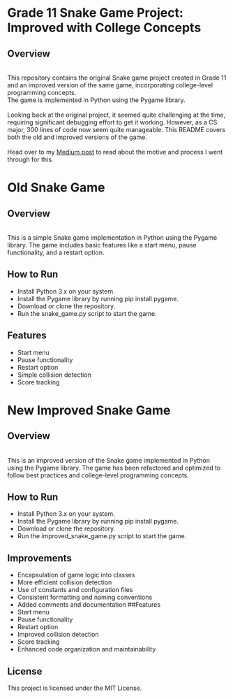 # Grade 11 Snake Game Project: Improved with College Concepts
## Overview
<br />This repository contains the original Snake game project created in Grade 11 and an improved version of the same game, incorporating college-level programming concepts. 
<br />The game is implemented in Python using the Pygame library.
<br />
<br />Looking back at the original project, it seemed quite challenging at the time, requiring significant debugging effort to get it working. However, as a CS major, 300 lines of code now seem quite manageable. This README covers both the old and improved versions of the game.
<br />
<br />Head over to my [Medium post](https://medium.com/@r2d2jedi44/how-i-improved-my-high-school-snake-game-with-college-level-programming-b152d4403381) to read about the motive and process I went through for this.

# Old Snake Game
## Overview
<br />This is a simple Snake game implementation in Python using the Pygame library. The game includes basic features like a start menu, pause functionality, and a restart option.

## How to Run
- Install Python 3.x on your system.
- Install the Pygame library by running pip install pygame.
- Download or clone the repository.
- Run the snake_game.py script to start the game.

## Features
- Start menu
- Pause functionality
- Restart option
- Simple collision detection
- Score tracking
# New Improved Snake Game
## Overview
<br />This is an improved version of the Snake game implemented in Python using the Pygame library. The game has been refactored and optimized to follow best practices and college-level programming concepts.

## How to Run
- Install Python 3.x on your system.
- Install the Pygame library by running pip install pygame.
- Download or clone the repository.
- Run the improved_snake_game.py script to start the game.
## Improvements
- Encapsulation of game logic into classes
- More efficient collision detection
- Use of constants and configuration files
- Consistent formatting and naming conventions
- Added comments and documentation
##Features
- Start menu
- Pause functionality
- Restart option
- Improved collision detection
- Score tracking
- Enhanced code organization and maintainability
## License
This project is licensed under the MIT License.
